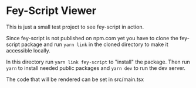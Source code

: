 # Fey-Script Viewer

This is just a small test project to see fey-script in action.

Since fey-script is not published on npm.com yet you have to clone the fey-script package
and run ```yarn link``` in the cloned directory to make it accessible locally.

In this directory run ```yarn link fey-script``` to "install" the package. Then run ```yarn``` to 
install needed public packages and ``yarn dev`` to run the dev server.

The code that will be rendered can be set in src/main.tsx
